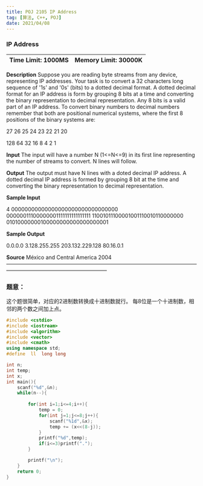 ```yaml
---
title: POJ 2105 IP Address
tag: [算法, C++, POJ]
date: 2021/04/08
---
```


### IP Address

|Time Limit: 1000MS	|	Memory Limit: 30000K|
|--|--|

**Description**
Suppose you are reading byte streams from any device, representing IP addresses. Your task is to convert a 32 characters long sequence of '1s' and '0s' (bits) to a dotted decimal format. A dotted decimal format for an IP address is form by grouping 8 bits at a time and converting the binary representation to decimal representation. Any 8 bits is a valid part of an IP address. To convert binary numbers to decimal numbers remember that both are positional numerical systems, where the first 8 positions of the binary systems are:

27   26  25  24  23   22  21  20 

128 64  32  16  8   4   2   1 


**Input**
The input will have a number N (1<=N<=9) in its first line representing the number of streams to convert. N lines will follow.

**Output**
The output must have N lines with a doted decimal IP address. A dotted decimal IP address is formed by grouping 8 bit at the time and converting the binary representation to decimal representation.

**Sample Input**

4
00000000000000000000000000000000 
00000011100000001111111111111111 
11001011100001001110010110000000 
01010000000100000000000000000001 

**Sample Output**

0.0.0.0
3.128.255.255
203.132.229.128
80.16.0.1

**Source**
México and Central America 2004
———————————————————————————————————————————————————————

### 题意：

这个题很简单，对应的2进制数转换成十进制数就行。
每8位是一个十进制数，相邻的两个数之间加上点。
```cpp
#include <cstdio>
#include <iostream>
#include <algorithm>
#include <vector>
#include <cmath>
using namespace std;
#define  ll  long long

int n;
int temp;
int x;
int main(){
    scanf("%d",&n);
    while(n--){
        
        for(int i=1;i<=4;i++){
            temp = 0;
            for(int j=1;j<=8;j++){
                scanf("%1d",&x);
                temp += (x<<(8-j));
            }
            printf("%d",temp);
            if(i<=3)printf(".");
        }

        printf("\n");
    }
    return 0;
}
```
